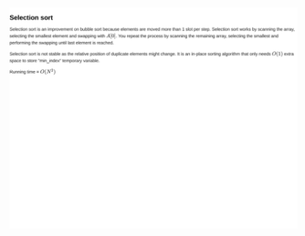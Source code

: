 ![alt tag](https://github.com/cssubedi/Algorithms/blob/master/sorting/analysis/figures/selection_sort-00.png)
